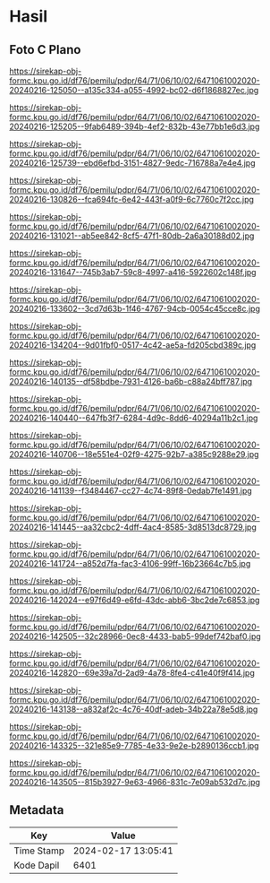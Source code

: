 # Hasil

## Foto C Plano

https://sirekap-obj-formc.kpu.go.id/df76/pemilu/pdpr/64/71/06/10/02/6471061002020-20240216-125050--a135c334-a055-4992-bc02-d6f1868827ec.jpg

https://sirekap-obj-formc.kpu.go.id/df76/pemilu/pdpr/64/71/06/10/02/6471061002020-20240216-125205--9fab6489-394b-4ef2-832b-43e77bb1e6d3.jpg

https://sirekap-obj-formc.kpu.go.id/df76/pemilu/pdpr/64/71/06/10/02/6471061002020-20240216-125739--ebd6efbd-3151-4827-9edc-716788a7e4e4.jpg

https://sirekap-obj-formc.kpu.go.id/df76/pemilu/pdpr/64/71/06/10/02/6471061002020-20240216-130826--fca694fc-6e42-443f-a0f9-6c7760c7f2cc.jpg

https://sirekap-obj-formc.kpu.go.id/df76/pemilu/pdpr/64/71/06/10/02/6471061002020-20240216-131021--ab5ee842-8cf5-47f1-80db-2a6a30188d02.jpg

https://sirekap-obj-formc.kpu.go.id/df76/pemilu/pdpr/64/71/06/10/02/6471061002020-20240216-131647--745b3ab7-59c8-4997-a416-5922602c148f.jpg

https://sirekap-obj-formc.kpu.go.id/df76/pemilu/pdpr/64/71/06/10/02/6471061002020-20240216-133602--3cd7d63b-1f46-4767-94cb-0054c45cce8c.jpg

https://sirekap-obj-formc.kpu.go.id/df76/pemilu/pdpr/64/71/06/10/02/6471061002020-20240216-134204--9d01fbf0-0517-4c42-ae5a-fd205cbd389c.jpg

https://sirekap-obj-formc.kpu.go.id/df76/pemilu/pdpr/64/71/06/10/02/6471061002020-20240216-140135--df58bdbe-7931-4126-ba6b-c88a24bff787.jpg

https://sirekap-obj-formc.kpu.go.id/df76/pemilu/pdpr/64/71/06/10/02/6471061002020-20240216-140440--647fb3f7-6284-4d9c-8dd6-40294a11b2c1.jpg

https://sirekap-obj-formc.kpu.go.id/df76/pemilu/pdpr/64/71/06/10/02/6471061002020-20240216-140706--18e551e4-02f9-4275-92b7-a385c9288e29.jpg

https://sirekap-obj-formc.kpu.go.id/df76/pemilu/pdpr/64/71/06/10/02/6471061002020-20240216-141139--f3484467-cc27-4c74-89f8-0edab7fe1491.jpg

https://sirekap-obj-formc.kpu.go.id/df76/pemilu/pdpr/64/71/06/10/02/6471061002020-20240216-141445--aa32cbc2-4dff-4ac4-8585-3d8513dc8729.jpg

https://sirekap-obj-formc.kpu.go.id/df76/pemilu/pdpr/64/71/06/10/02/6471061002020-20240216-141724--a852d7fa-fac3-4106-99ff-16b23664c7b5.jpg

https://sirekap-obj-formc.kpu.go.id/df76/pemilu/pdpr/64/71/06/10/02/6471061002020-20240216-142024--e97f6d49-e6fd-43dc-abb6-3bc2de7c6853.jpg

https://sirekap-obj-formc.kpu.go.id/df76/pemilu/pdpr/64/71/06/10/02/6471061002020-20240216-142505--32c28966-0ec8-4433-bab5-99def742baf0.jpg

https://sirekap-obj-formc.kpu.go.id/df76/pemilu/pdpr/64/71/06/10/02/6471061002020-20240216-142820--69e39a7d-2ad9-4a78-8fe4-c41e40f9f414.jpg

https://sirekap-obj-formc.kpu.go.id/df76/pemilu/pdpr/64/71/06/10/02/6471061002020-20240216-143138--a832af2c-4c76-40df-adeb-34b22a78e5d8.jpg

https://sirekap-obj-formc.kpu.go.id/df76/pemilu/pdpr/64/71/06/10/02/6471061002020-20240216-143325--321e85e9-7785-4e33-9e2e-b2890136ccb1.jpg

https://sirekap-obj-formc.kpu.go.id/df76/pemilu/pdpr/64/71/06/10/02/6471061002020-20240216-143505--815b3927-9e63-4966-831c-7e09ab532d7c.jpg


## Metadata

| Key        | Value               |
| ---------- | ------------------- |
| Time Stamp | 2024-02-17 13:05:41 |
| Kode Dapil | 6401                |



